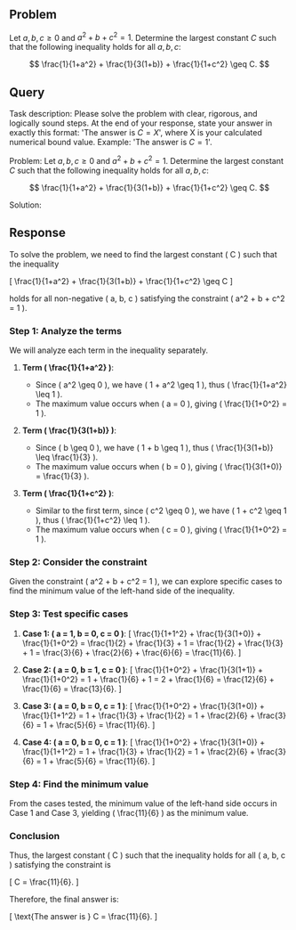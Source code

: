 ## Problem

Let $a, b, c \geq 0$ and $a^2 + b + c^2 = 1$. Determine the largest constant $C$ such that the following inequality holds for all $a, b, c$:

$$
\frac{1}{1+a^2} + \frac{1}{3(1+b)} + \frac{1}{1+c^2} \geq C.
$$

## Query

Task description: Please solve the problem with clear, rigorous, and logically sound steps. At the end of your response, state your answer in exactly this format: 'The answer is $C=X$', where X is your calculated numerical bound value. Example: 'The answer is $C=1$'.

Problem: Let $a, b, c \geq 0$ and $a^2 + b + c^2 = 1$. Determine the largest constant $C$ such that the following inequality holds for all $a, b, c$:

$$
\frac{1}{1+a^2} + \frac{1}{3(1+b)} + \frac{1}{1+c^2} \geq C.
$$

Solution:

## Response

To solve the problem, we need to find the largest constant \( C \) such that the inequality 

\[
\frac{1}{1+a^2} + \frac{1}{3(1+b)} + \frac{1}{1+c^2} \geq C
\]

holds for all non-negative \( a, b, c \) satisfying the constraint \( a^2 + b + c^2 = 1 \).

### Step 1: Analyze the terms

We will analyze each term in the inequality separately.

1. **Term \( \frac{1}{1+a^2} \)**:
   - Since \( a^2 \geq 0 \), we have \( 1 + a^2 \geq 1 \), thus \( \frac{1}{1+a^2} \leq 1 \).
   - The maximum value occurs when \( a = 0 \), giving \( \frac{1}{1+0^2} = 1 \).

2. **Term \( \frac{1}{3(1+b)} \)**:
   - Since \( b \geq 0 \), we have \( 1 + b \geq 1 \), thus \( \frac{1}{3(1+b)} \leq \frac{1}{3} \).
   - The maximum value occurs when \( b = 0 \), giving \( \frac{1}{3(1+0)} = \frac{1}{3} \).

3. **Term \( \frac{1}{1+c^2} \)**:
   - Similar to the first term, since \( c^2 \geq 0 \), we have \( 1 + c^2 \geq 1 \), thus \( \frac{1}{1+c^2} \leq 1 \).
   - The maximum value occurs when \( c = 0 \), giving \( \frac{1}{1+0^2} = 1 \).

### Step 2: Consider the constraint

Given the constraint \( a^2 + b + c^2 = 1 \), we can explore specific cases to find the minimum value of the left-hand side of the inequality.

### Step 3: Test specific cases

1. **Case 1: \( a = 1, b = 0, c = 0 \)**:
   \[
   \frac{1}{1+1^2} + \frac{1}{3(1+0)} + \frac{1}{1+0^2} = \frac{1}{2} + \frac{1}{3} + 1 = \frac{1}{2} + \frac{1}{3} + 1 = \frac{3}{6} + \frac{2}{6} + \frac{6}{6} = \frac{11}{6}.
   \]

2. **Case 2: \( a = 0, b = 1, c = 0 \)**:
   \[
   \frac{1}{1+0^2} + \frac{1}{3(1+1)} + \frac{1}{1+0^2} = 1 + \frac{1}{6} + 1 = 2 + \frac{1}{6} = \frac{12}{6} + \frac{1}{6} = \frac{13}{6}.
   \]

3. **Case 3: \( a = 0, b = 0, c = 1 \)**:
   \[
   \frac{1}{1+0^2} + \frac{1}{3(1+0)} + \frac{1}{1+1^2} = 1 + \frac{1}{3} + \frac{1}{2} = 1 + \frac{2}{6} + \frac{3}{6} = 1 + \frac{5}{6} = \frac{11}{6}.
   \]

4. **Case 4: \( a = 0, b = 0, c = 1 \)**:
   \[
   \frac{1}{1+0^2} + \frac{1}{3(1+0)} + \frac{1}{1+1^2} = 1 + \frac{1}{3} + \frac{1}{2} = 1 + \frac{2}{6} + \frac{3}{6} = 1 + \frac{5}{6} = \frac{11}{6}.
   \]

### Step 4: Find the minimum value

From the cases tested, the minimum value of the left-hand side occurs in Case 1 and Case 3, yielding \( \frac{11}{6} \) as the minimum value.

### Conclusion

Thus, the largest constant \( C \) such that the inequality holds for all \( a, b, c \) satisfying the constraint is 

\[
C = \frac{11}{6}.
\]

Therefore, the final answer is:

\[
\text{The answer is } C = \frac{11}{6}.
\]